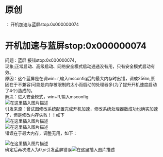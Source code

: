 # 原创

： 开机加速与蓝屏stop:0x000000074

# 开机加速与蓝屏stop:0x000000074

问题：蓝屏 报错stop:0x000000074，<br/> 现象;正常启动、高级启动、网络安全模式启动通通没有用，只有安全模式启动有效。<br/>
原因：这个蓝屏是在调win+r,输入msconfig后的最大内存时出错，调成256m,原因在于不兼容(可能是内存被限制的太小而启动的处理器多(为了提升开机速度启动了4个)造成的。<br/>
解决：进入安全模式，win+R,输入msconfig<br/> <img alt="在这里插入图片描述" src="https://img-blog.csdnimg.cn/2020041822110741.png?x-oss-process=image/watermark,type_ZmFuZ3poZW5naGVpdGk,shadow_10,text_aHR0cHM6Ly9ibG9nLmNzZG4ubmV0L3B5dGhvbl9fcmVwb3J0ZWQ=,size_16,color_FFFFFF,t_70"/><br/>
引发来源：曾试图修改系统配置完成开机加速，修改系统处理器数成功也确实加速了，但是修改内存失败！！如下<br/> <img alt="在这里插入图片描述" src="https://img-blog.csdnimg.cn/20200418221233837.png?x-oss-process=image/watermark,type_ZmFuZ3poZW5naGVpdGk,shadow_10,text_aHR0cHM6Ly9ibG9nLmNzZG4ubmV0L3B5dGhvbl9fcmVwb3J0ZWQ=,size_16,color_FFFFFF,t_70"/><br/> <img alt="在这里插入图片描述" src="https://img-blog.csdnimg.cn/20200418221324862.png?x-oss-process=image/watermark,type_ZmFuZ3poZW5naGVpdGk,shadow_10,text_aHR0cHM6Ly9ibG9nLmNzZG4ubmV0L3B5dGhvbl9fcmVwb3J0ZWQ=,size_16,color_FFFFFF,t_70"/><br/>
错误在于最大内存，调整无用，如下：

<img alt="在这里插入图片描述" src="https://img-blog.csdnimg.cn/20200418221416662.png?x-oss-process=image/watermark,type_ZmFuZ3poZW5naGVpdGk,shadow_10,text_aHR0cHM6Ly9ibG9nLmNzZG4ubmV0L3B5dGhvbl9fcmVwb3J0ZWQ=,size_16,color_FFFFFF,t_70"/><br/>
确定后再次进入为0,yi引发蓝屏错误<img alt="在这里插入图片描述" src="https://img-blog.csdnimg.cn/20200418221441697.png?x-oss-process=image/watermark,type_ZmFuZ3poZW5naGVpdGk,shadow_10,text_aHR0cHM6Ly9ibG9nLmNzZG4ubmV0L3B5dGhvbl9fcmVwb3J0ZWQ=,size_16,color_FFFFFF,t_70"/>
